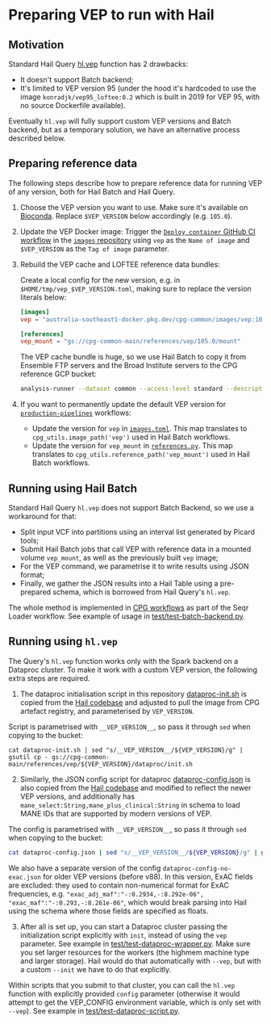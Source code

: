 # Preparing VEP to run with Hail

## Motivation

Standard Hail Query [hl.vep](https://hail.is/docs/0.2/methods/genetics.html#hail.methods.vep) function has 2 drawbacks:

* It doesn't support Batch backend;
* It's limited to VEP version 95 (under the hood it's hardcoded to use the image `konradjk/vep95_loftee:0.2` which is built in 2019 for VEP 95, with no source Dockerfile available).

Eventually `hl.vep` will fully support custom VEP versions and Batch backend, but as a temporary solution, we have an alternative process described below.

## Preparing reference data

The following steps describe how to prepare reference data for running VEP of any version, both for Hail Batch and Hail Query.

1. Choose the VEP version you want to use. Make sure it's available on [Bioconda](https://anaconda.org/bioconda/ensembl-vep/files). Replace `$VEP_VERSION` below accordingly (e.g. `105.0`).

1. Update the VEP Docker image: Trigger the [`Deploy container` GitHub CI workflow](https://github.com/populationgenomics/images/actions/workflows/deploy.yaml) in the [`images` repository](https://github.com/populationgenomics/images) using `vep` as the `Name of image` and `$VEP_VERSION` as the `Tag of image` parameter.

1. Rebuild the VEP cache and LOFTEE reference data bundles:

   Create a local config for the new version, e.g. in `$HOME/tmp/vep_$VEP_VERSION.toml`, making sure to replace the version literals below:

   ```toml
   [images]
   vep = "australia-southeast1-docker.pkg.dev/cpg-common/images/vep:105.0"

   [references]
   vep_mount = "gs://cpg-common-main/references/vep/105.0/mount"
   ```

   The VEP cache bundle is huge, so we use Hail Batch to copy it from Ensemble FTP servers and the Broad Institute servers to the CPG reference GCP bucket:

    ```bash
    analysis-runner --dataset common --access-level standard --description "Build resources for VEP $VEP_VERSION" --output-dir=vep/$VEP_VERSION --config=$HOME/tmp/vep_$VEP_VERSION.toml python3 copy-references.py $VEP_VERSION
    ```

1. If you want to permanently update the default VEP version for [`production-pipelines`](https://github.com/populationgenomics/production-pipelines) workflows:
   * Update the version for `vep` in [`images.toml`](https://github.com/populationgenomics/images/blob/main/images.toml). This map translates to `cpg_utils.image_path('vep')` used in Hail Batch workflows.
   * Update the version for `vep_mount` in [`references.py`](https://github.com/populationgenomics/references/blob/main/references.py). This map translates to `cpg_utils.reference_path('vep_mount')` used in Hail Batch workflows.

## Running using Hail Batch

Standard Hail Query `hl.vep` does not support Batch Backend, so we use a workaround for that:

* Split input VCF into partitions using an interval list generated by Picard tools; 
* Submit Hail Batch jobs that call VEP with reference data in a mounted volume `vep_mount`, as well as the previously built `vep` image;
* For the VEP command, we parametrise it to write results using JSON format; 
* Finally, we gather the JSON results into a Hail Table using a pre-prepared schema, which is borrowed from Hail Query's `hl.vep`. 

The whole method is implemented in [CPG workflows](https://github.com/populationgenomics/production-pipelines/blob/main/cpg_workflows/jobs/vep.py) as part of the Seqr Loader workflow. See example of usage in [test/test-batch-backend.py](test/test-batch-backend.py).

## Running using `hl.vep`

The Query's `hl.vep` function works only with the Spark backend on a Dataproc cluster. To make it work with a custom VEP version, the following extra steps are required.

1. The dataproc initialisation script in this repository [dataproc-init.sh](dataproc-init.sh) is copied from the [Hail codebase](https://github.com/hail-is/hail/blob/cc0a051740f4de08408e6a2094ffcb1c3158ee9c/hail/python/hailtop/hailctl/dataproc/resources/vep-GRCh38.sh) and adjusted to pull the image from CPG artefact registry, and parameterised by `VEP_VERSION`.

Script is parametrised with `__VEP_VERSION__`, so pass it through `sed` when copying to the bucket:

```shell
cat dataproc-init.sh | sed "s/__VEP_VERSION__/${VEP_VERSION}/g" | gsutil cp - gs://cpg-common-main/references/vep/${VEP_VERSION}/dataproc/init.sh
```

2. Similarly, the JSON config script for dataproc [dataproc-config.json](dataproc-config.json) is also copied from the [Hail codebase](https://github.com/hail-is/hail/blob/cc0a051740f4de08408e6a2094ffcb1c3158ee9c/hail/python/hailtop/hailctl/hdinsight/resources/vep-GRCh38.json) and modified to reflect the newer VEP versions, and additionally has `mane_select:String,mane_plus_clinical:String` in schema to load MANE IDs that are supported by modern versions of VEP.

The config is parametrised with `__VEP_VERSION__`, so pass it through `sed` when copying to the bucket:

```sh
cat dataproc-config.json | sed "s/__VEP_VERSION__/${VEP_VERSION}/g" | gsutil cp - gs://cpg-common-main/references/vep/${VEP_VERSION}/dataproc/config.json
```

We also have a separate version of the config `dataproc-config-no-exac.json` for older VEP versions (before v88). In this version, ExAC fields are excluded: they used to contain non-numerical format for ExAC frequencies, e.g. `"exac_adj_maf":"-:0.2934,-:8.292e-06", "exac_maf":"-:0.293,-:8.261e-06"`, which would break parsing into Hail using the schema where those fields are specified as floats. 

3. After all is set up, you can start a Dataproc cluster passing the initialization script explicitly with `init`, instead of using the `vep` parameter. See example in [test/test-dataproc-wrapper.py](test/test-dataproc-wrapper.py). Make sure you set larger resources for the workers (the highmem machine type and larger storage). Hail would do that automatically with `--vep`, but with a custom `--init` we have to do that explicitly.

Within scripts that you submit to that cluster, you can call the `hl.vep` function with explicitly provided `config` parameter (otherwise it would attempt to get the VEP_CONFIG environment variable, which is only set with `--vep`). See example in [test/test-dataproc-script.py](test/test-dataproc-script.py).
